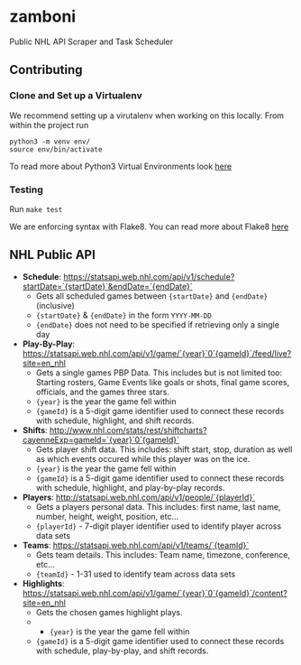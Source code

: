 # zamboni
Public NHL API Scraper and Task Scheduler

## Contributing

### Clone and Set up a Virtualenv

We recommend setting up a virutalenv when working on this locally. From within the project run

```
python3 -m venv env/
source env/bin/activate
```

To read more about Python3 Virtual Environments look [here](https://docs.python.org/3/library/venv.html)

### Testing
Run `make test` 

We are enforcing syntax with Flake8. You can read more about Flake8 [here](http://flake8.pycqa.org/en/latest/)

## NHL Public API
- **Schedule**: https://statsapi.web.nhl.com/api/v1/schedule?startDate=`{startDate}`&endDate=`{endDate}`
  - Gets all scheduled games between `{startDate}` and `{endDate}` (inclusive)
  - `{startDate}` & `{endDate}` in the form `YYYY-MM-DD`
  - `{endDate}` does not need to be specified if retrieving only a single day
- **Play-By-Play**: https://statsapi.web.nhl.com/api/v1/game/`{year}`0`{gameId}`/feed/live?site=en_nhl
  - Gets a single games PBP Data. This includes but is not limited too: Starting rosters, Game Events like goals or shots, final game scores, officials, and the games three stars. 
  - `{year}` is the year the game fell within 
  - `{gameId}` is a 5-digit game identifier used to connect these records with schedule, highlight, and shift records.
- **Shifts**: http://www.nhl.com/stats/rest/shiftcharts?cayenneExp=gameId=`{year}`0`{gameId}`
  - Gets player shift data. This includes: shift start, stop, duration as well as which events occured while this player was on the ice.
  - `{year}` is the year the game fell within 
  - `{gameId}` is a 5-digit game identifier used to connect these records with schedule, highlight, and play-by-play records.
- **Players**: http://statsapi.web.nhl.com/api/v1/people/`{playerId}`
  - Gets a players personal data. This includes: first name, last name, number, height, weight, position, etc...
  - `{playerId}` - 7-digit player identifier used to identify player across data sets
- **Teams**: https://statsapi.web.nhl.com/api/v1/teams/`{teamId}`
  - Gets team details. This includes: Team name, timezone, conference, etc...
  - `{teamId}` - 1-31 used to identify team across data sets
- **Highlights**: https://statsapi.web.nhl.com/api/v1/game/`{year}`0`{gameId}`/content?site=en_nhl
  - Gets the chosen games highlight plays. 
  -   - `{year}` is the year the game fell within 
  - `{gameId}` is a 5-digit game identifier used to connect these records with schedule, play-by-play, and shift records.